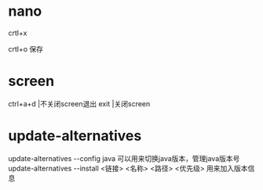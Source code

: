 # nano
crtl+x 

crtl+o 保存

# screen

ctrl+a+d    |不关闭screen退出
exit        |关闭screen

# update-alternatives
update-alternatives --config java 可以用来切换java版本，管理java版本号
update-alternatives --install <链接> <名称> <路径> <优先级>  用来加入版本信息